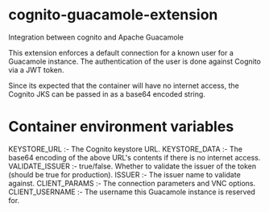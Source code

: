 # cognito-guacamole-extension
Integration between cognito and Apache Guacamole

This extension enforces a default connection for a known user for a Guacamole instance.
The authentication of the user is done against Cognito via a JWT token.

Since its expected that the container will have no internet access, the Cognito JKS can be
passed in as a base64 encoded string.

# Container environment variables

KEYSTORE_URL    :- The Cognito keystore URL.
KEYSTORE_DATA   :- The base64 encoding of the above URL's contents if there is no internet access.
VALIDATE_ISSUER :- true/false. Whether to validate the issuer of the token (should be true for production).
ISSUER          :- The issuer name to validate against.
CLIENT_PARAMS   :- The connection parameters and VNC options.
CLIENT_USERNAME :- The username this Guacamole instance is reserved for.
